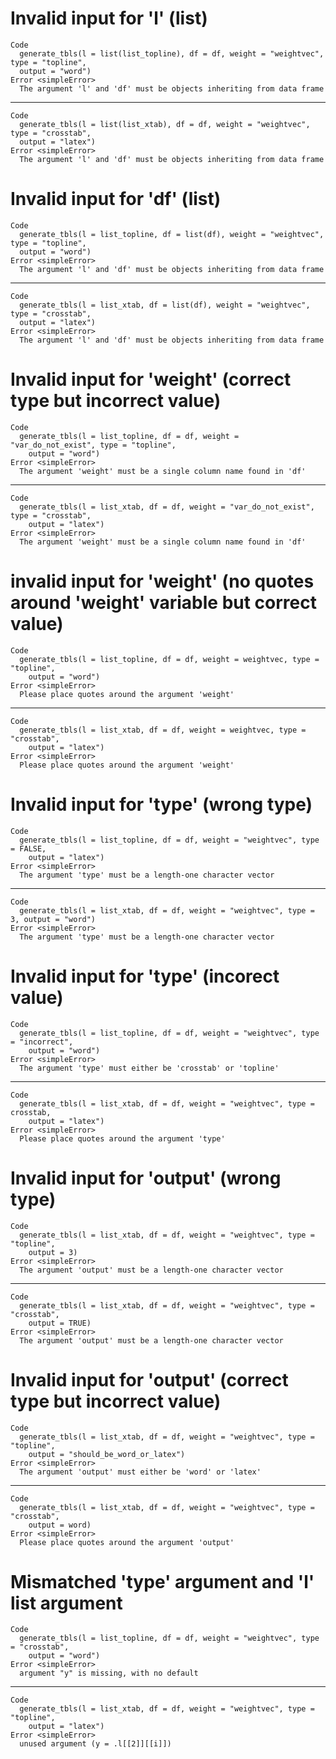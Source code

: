 # Invalid input for 'l' (list)

    Code
      generate_tbls(l = list(list_topline), df = df, weight = "weightvec", type = "topline",
      output = "word")
    Error <simpleError>
      The argument 'l' and 'df' must be objects inheriting from data frame

---

    Code
      generate_tbls(l = list(list_xtab), df = df, weight = "weightvec", type = "crosstab",
      output = "latex")
    Error <simpleError>
      The argument 'l' and 'df' must be objects inheriting from data frame

# Invalid input for 'df' (list)

    Code
      generate_tbls(l = list_topline, df = list(df), weight = "weightvec", type = "topline",
      output = "word")
    Error <simpleError>
      The argument 'l' and 'df' must be objects inheriting from data frame

---

    Code
      generate_tbls(l = list_xtab, df = list(df), weight = "weightvec", type = "crosstab",
      output = "latex")
    Error <simpleError>
      The argument 'l' and 'df' must be objects inheriting from data frame

# Invalid input for 'weight' (correct type but incorrect value)

    Code
      generate_tbls(l = list_topline, df = df, weight = "var_do_not_exist", type = "topline",
        output = "word")
    Error <simpleError>
      The argument 'weight' must be a single column name found in 'df'

---

    Code
      generate_tbls(l = list_xtab, df = df, weight = "var_do_not_exist", type = "crosstab",
        output = "latex")
    Error <simpleError>
      The argument 'weight' must be a single column name found in 'df'

# invalid input for 'weight' (no quotes around 'weight' variable but correct value)

    Code
      generate_tbls(l = list_topline, df = df, weight = weightvec, type = "topline",
        output = "word")
    Error <simpleError>
      Please place quotes around the argument 'weight'

---

    Code
      generate_tbls(l = list_xtab, df = df, weight = weightvec, type = "crosstab",
        output = "latex")
    Error <simpleError>
      Please place quotes around the argument 'weight'

# Invalid input for 'type' (wrong type)

    Code
      generate_tbls(l = list_topline, df = df, weight = "weightvec", type = FALSE,
        output = "latex")
    Error <simpleError>
      The argument 'type' must be a length-one character vector

---

    Code
      generate_tbls(l = list_xtab, df = df, weight = "weightvec", type = 3, output = "word")
    Error <simpleError>
      The argument 'type' must be a length-one character vector

# Invalid input for 'type' (incorect value)

    Code
      generate_tbls(l = list_topline, df = df, weight = "weightvec", type = "incorrect",
        output = "word")
    Error <simpleError>
      The argument 'type' must either be 'crosstab' or 'topline'

---

    Code
      generate_tbls(l = list_xtab, df = df, weight = "weightvec", type = crosstab,
        output = "latex")
    Error <simpleError>
      Please place quotes around the argument 'type'

# Invalid input for 'output' (wrong type)

    Code
      generate_tbls(l = list_xtab, df = df, weight = "weightvec", type = "topline",
        output = 3)
    Error <simpleError>
      The argument 'output' must be a length-one character vector

---

    Code
      generate_tbls(l = list_xtab, df = df, weight = "weightvec", type = "crosstab",
        output = TRUE)
    Error <simpleError>
      The argument 'output' must be a length-one character vector

# Invalid input for 'output' (correct type but incorrect value)

    Code
      generate_tbls(l = list_xtab, df = df, weight = "weightvec", type = "topline",
        output = "should_be_word_or_latex")
    Error <simpleError>
      The argument 'output' must either be 'word' or 'latex'

---

    Code
      generate_tbls(l = list_xtab, df = df, weight = "weightvec", type = "crosstab",
        output = word)
    Error <simpleError>
      Please place quotes around the argument 'output'

# Mismatched 'type' argument and 'l' list argument

    Code
      generate_tbls(l = list_topline, df = df, weight = "weightvec", type = "crosstab",
        output = "word")
    Error <simpleError>
      argument "y" is missing, with no default

---

    Code
      generate_tbls(l = list_xtab, df = df, weight = "weightvec", type = "topline",
        output = "latex")
    Error <simpleError>
      unused argument (y = .l[[2]][[i]])


